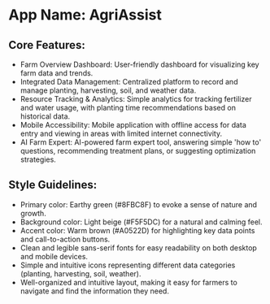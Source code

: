 # **App Name**: AgriAssist

## Core Features:

- Farm Overview Dashboard: User-friendly dashboard for visualizing key farm data and trends.
- Integrated Data Management: Centralized platform to record and manage planting, harvesting, soil, and weather data.
- Resource Tracking & Analytics: Simple analytics for tracking fertilizer and water usage, with planting time recommendations based on historical data.
- Mobile Accessibility: Mobile application with offline access for data entry and viewing in areas with limited internet connectivity.
- AI Farm Expert: AI-powered farm expert tool, answering simple 'how to' questions, recommending treatment plans, or suggesting optimization strategies.

## Style Guidelines:

- Primary color: Earthy green (#8FBC8F) to evoke a sense of nature and growth.
- Background color: Light beige (#F5F5DC) for a natural and calming feel.
- Accent color: Warm brown (#A0522D) for highlighting key data points and call-to-action buttons.
- Clean and legible sans-serif fonts for easy readability on both desktop and mobile devices.
- Simple and intuitive icons representing different data categories (planting, harvesting, soil, weather).
- Well-organized and intuitive layout, making it easy for farmers to navigate and find the information they need.